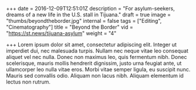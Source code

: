 +++
date = 2016-12-09T12:51:01Z
description = "For asylum-seekers, dreams of a new life in the U.S. stall in Tijuana."
draft = true
image = "thumbs/beyondtheborder.jpg"
internal = false
tags = ["Editing", "Cinematography"]
title = "Beyond the Border"
vid = "https://st.news/tijuana-asylum"
weight = "4"

+++
Lorem ipsum dolor sit amet, consectetur adipiscing elit. Integer ut imperdiet dui, nec malesuada turpis. Nullam nec neque vitae leo consequat aliquet vel nec nulla. Donec non maximus leo, quis fermentum nibh. Donec scelerisque, mauris mollis hendrerit dignissim, justo urna feugiat ante, ut ullamcorper leo nulla vitae eros. Morbi vitae semper ligula, eu suscipit nunc. Mauris sed convallis odio. Aliquam non lacus nibh. Aliquam elementum id lectus non rutrum.